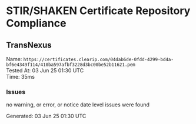 # STIR/SHAKEN Certificate Repository Compliance

## TransNexus

Name: `https://certificates.clearip.com/04dab6de-0fdd-4299-bd4a-bf6e4349f114/410ba597afbf3228d3bc00be52b11621.pem`\
Tested At: 03 Jun 25 01:30 UTC\
Time: 35ms

### Issues

no warning, or error, or notice date level issues were found

Generated: 03 Jun 25 01:30 UTC